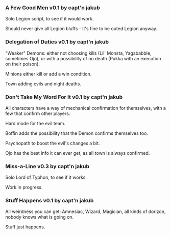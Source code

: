 ### A Few Good Men v0.1 by capt'n jakub

Solo Legion script, to see if it would work.

Should never give all Legion bluffs - it's fine to be outed Legion anyway.

### Delegation of Duties v0.1 by capt'n jakub

"Weaker" Demons: either not choosing kills (Lil' Monsta, Yagababble, sometimes Ojo), or with a possibility of no death (Pukka with an execution on their poison).

Minions either kill or add a win condition.

Town adding evils and night deaths.

### Don't Take My Word For It v0.1 by capt'n jakub

All characters have a way of mechanical confirmation for themselves, with a few that confirm other players.

Hard mode for the evil team.

Boffin adds the possibility that the Demon confirms themselves too.

Psychopath to boost the evil's changes a bit.

Ojo has the best info it can ever get, as all town is always confirmed.

### Miss-a-Line v0.3 by capt'n jakub

Solo Lord of Typhon, to see if it works.

Work in progress.

### Stuff Happens v0.1 by capt'n jakub

All weirdness you can get: Amnesiac, Wizard, Magician, all kinds of dorizon, nobody knows what is going on.

Stuff just happens.